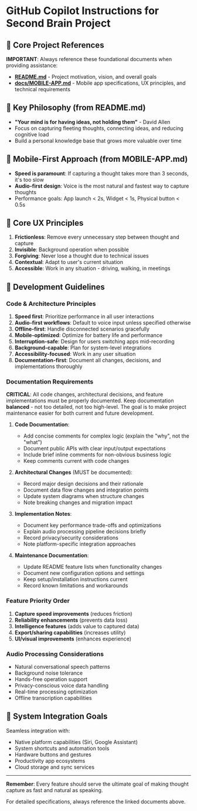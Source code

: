 # GitHub Copilot Instructions for Second Brain Project

## 📖 Core Project References

**IMPORTANT**: Always reference these foundational documents when providing assistance:

- **[README.md](../README.md)** - Project motivation, vision, and overall goals
- **[docs/MOBILE-APP.md](../docs/MOBILE-APP.md)** - Mobile app specifications, UX principles, and technical requirements

## 🧠 Key Philosophy (from README.md)

- **"Your mind is for having ideas, not holding them"** - David Allen
- Focus on capturing fleeting thoughts, connecting ideas, and reducing cognitive load
- Build a personal knowledge base that grows more valuable over time

## 🎯 Mobile-First Approach (from MOBILE-APP.md)

- **Speed is paramount**: If capturing a thought takes more than 3 seconds, it's too slow
- **Audio-first design**: Voice is the most natural and fastest way to capture thoughts
- Performance goals: App launch < 2s, Widget < 1s, Physical button < 0.5s

## 🎨 Core UX Principles

1. **Frictionless**: Remove every unnecessary step between thought and capture
2. **Invisible**: Background operation when possible
3. **Forgiving**: Never lose a thought due to technical issues
4. **Contextual**: Adapt to user's current situation
5. **Accessible**: Work in any situation - driving, walking, in meetings

## 💭 Development Guidelines

### Code & Architecture Principles

1. **Speed first**: Prioritize performance in all user interactions
2. **Audio-first workflows**: Default to voice input unless specified otherwise
3. **Offline-first**: Handle disconnected scenarios gracefully
4. **Mobile-optimized**: Optimize for battery life and performance
5. **Interruption-safe**: Design for users switching apps mid-recording
6. **Background-capable**: Plan for system-level integrations
7. **Accessibility-focused**: Work in any user situation
8. **Documentation-first**: Document all changes, decisions, and implementations thoroughly

### Documentation Requirements

**CRITICAL**: All code changes, architectural decisions, and feature implementations must be properly documented. Keep documentation **balanced** - not too detailed, not too high-level. The goal is to make project maintenance easier for both current and future development.

1. **Code Documentation**:

   - Add concise comments for complex logic (explain the "why", not the "what")
   - Document public APIs with clear input/output expectations
   - Include brief inline comments for non-obvious business logic
   - Keep comments current with code changes

2. **Architectural Changes** (MUST be documented):

   - Record major design decisions and their rationale
   - Document data flow changes and integration points
   - Update system diagrams when structure changes
   - Note breaking changes and migration impact

3. **Implementation Notes**:

   - Document key performance trade-offs and optimizations
   - Explain audio processing pipeline decisions briefly
   - Record privacy/security considerations
   - Note platform-specific integration approaches

4. **Maintenance Documentation**:
   - Update README feature lists when functionality changes
   - Document new configuration options and settings
   - Keep setup/installation instructions current
   - Record known limitations and workarounds

### Feature Priority Order

1. **Capture speed improvements** (reduces friction)
2. **Reliability enhancements** (prevents data loss)
3. **Intelligence features** (adds value to captured data)
4. **Export/sharing capabilities** (increases utility)
5. **UI/visual improvements** (enhances experience)

### Audio Processing Considerations

- Natural conversational speech patterns
- Background noise tolerance
- Hands-free operation support
- Privacy-conscious voice data handling
- Real-time processing optimization
- Offline transcription capabilities

## 🔗 System Integration Goals

Seamless integration with:

- Native platform capabilities (Siri, Google Assistant)
- System shortcuts and automation tools
- Hardware buttons and gestures
- Productivity app ecosystems
- Cloud storage and sync services

---

**Remember**: Every feature should serve the ultimate goal of making thought capture as fast and natural as speaking.

For detailed specifications, always reference the linked documents above.
